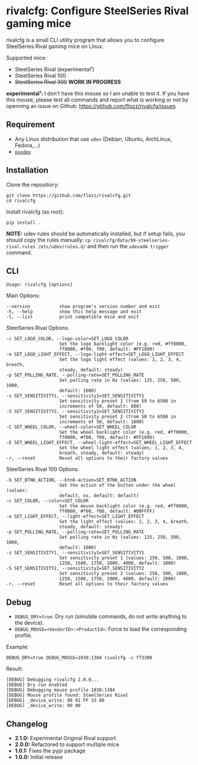 # rivalcfg: Configure SteelSeries Rival gaming mice

rivalcfg is a small CLI utility program that allows you to configure
SteelSeries Rival gaming mice on Linux.

Supported mice:

* SteelSeries Rival (experimental¹)
* SteelSeries Rival 100
* ~~SteelSeries Rival 300~~ **WORK IN PROGRESS**

__experimental¹:__ I don't have this mouse so I am unable to test it. If you
have this mouse, please test all commands and report what is working or not by
openning an issue on Github: https://github.com/flozz/rivalcfg/issues


## Requirement

* Any Linux distribution that use `udev` (Debian, Ubuntu, ArchLinux,
  Fedora,...)
* [`pyudev`](https://pypi.python.org/pypi/pyudev)


## Installation

Clone the repositiory:

    git clone https://github.com/flozz/rivalcfg.git
    cd rivalcfg

Install rivalcfg (as root):

    pip install .

__NOTE:__ udev rules should be automatically installed, but if setup fails, you
should copy the rules manually: `cp rivalcfg/data/99-steelseries-rival.rules
/etc/udev/rules.d/` and then run the `udevadm trigger` command.


## CLI

    Usage: rivalcfg [options]

Main Options:

    --version           show program's version number and exit
    -h, --help          show this help message and exit
    -l, --list          print compatible mice and exit

SteelSeries Rival Options:

    -c SET_LOGO_COLOR, --logo-color=SET_LOGO_COLOR
                        Set the logo backlight color (e.g. red, #ff0000,
                        ff0000, #f00, f00, default: #FF1800)
    -e SET_LOGO_LIGHT_EFFECT, --logo-light-effect=SET_LOGO_LIGHT_EFFECT
                        Set the logo light effect (values: 1, 2, 3, 4, breath,
                        steady, default: steady)
    -p SET_POLLING_RATE, --polling-rate=SET_POLLING_RATE
                        Set polling rate in Hz (values: 125, 250, 500, 1000,
                        default: 1000)
    -s SET_SENSITIVITY1, --sensitivity1=SET_SENSITIVITY1
                        Set sensitivity preset 1 (from 50 to 6500 in
                        increments of 50, default: 800)
    -S SET_SENSITIVITY2, --sensitivity2=SET_SENSITIVITY2
                        Set sensitivity preset 2 (from 50 to 6500 in
                        increments of 50, default: 1600)
    -C SET_WHEEL_COLOR, --wheel-color=SET_WHEEL_COLOR
                        Set the wheel backlight color (e.g. red, #ff0000,
                        ff0000, #f00, f00, default: #FF1800)
    -E SET_WHEEL_LIGHT_EFFECT, --wheel-light-effect=SET_WHEEL_LIGHT_EFFECT
                        Set the wheel light effect (values: 1, 2, 3, 4,
                        breath, steady, default: steady)
    -r, --reset         Reset all options to their factory values

SteelSeries Rival 100 Options:

    -b SET_BTN6_ACTION, --btn6-action=SET_BTN6_ACTION
                        Set the action of the button under the wheel (values:
                        default, os, default: default)
    -c SET_COLOR, --color=SET_COLOR
                        Set the mouse backlight color (e.g. red, #ff0000,
                        ff0000, #f00, f00, default: #00FFFF)
    -e SET_LIGHT_EFFECT, --light-effect=SET_LIGHT_EFFECT
                        Set the light effect (values: 1, 2, 3, 4, breath,
                        steady, default: steady)
    -p SET_POLLING_RATE, --polling-rate=SET_POLLING_RATE
                        Set polling rate in Hz (values: 125, 250, 500, 1000,
                        default: 1000)
    -s SET_SENSITIVITY1, --sensitivity1=SET_SENSITIVITY1
                        Set sensitivity preset 1 (values: 250, 500, 1000,
                        1250, 1500, 1750, 2000, 4000, default: 1000)
    -S SET_SENSITIVITY2, --sensitivity2=SET_SENSITIVITY2
                        Set sensitivity preset 2 (values: 250, 500, 1000,
                        1250, 1500, 1750, 2000, 4000, default: 2000)
    -r, --reset         Reset all options to their factory values


## Debug

* `DEBUG_DRY=true`: Dry run (simulate commands, do not write anything to the
  device).
* `DEBUG_MOUSE=<VendorID>:<ProductId>`: Force to load the corresponding
  profile.

Example:

    DEBUG_DRY=true DEBUG_MOUSE=1038:1384 rivalcfg -c ff3300

Result:

    [DEBUG] Debugging rivalcfg 2.0.0...
    [DEBUG] Dry run enabled
    [DEBUG] Debugging mouse profile 1038:1384
    [DEBUG] Mouse profile found: SteelSeries Rival
    [DEBUG] _device_write: 08 01 FF 33 00
    [DEBUG] _device_write: 09 00


## Changelog

* **2.1.0:** Experimental Original Rival support
* **2.0.0:** Refactored to support multiple mice
* **1.0.1:** Fixes the pypi package
* **1.0.0:** Initial release

